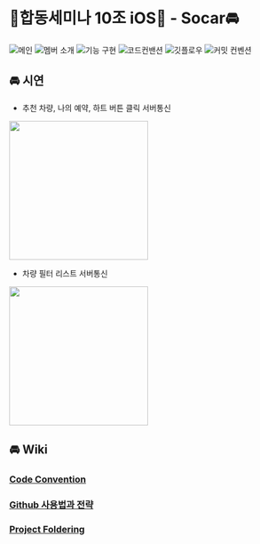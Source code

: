 # 🧃합동세미나 10조 iOS🧃 - Socar🚘 
![메인](https://user-images.githubusercontent.com/69136340/144607293-4b096b55-823f-4474-81fd-a09bcdbdd322.png)
![멤버 소개](https://user-images.githubusercontent.com/69136340/144607843-dd255b1d-d76f-4048-86a3-67186112d89a.png)
![기능 구현](https://user-images.githubusercontent.com/69136340/144607497-a97bff0f-40a4-48df-905b-276d2dcfc481.png)
![코드컨밴션](https://user-images.githubusercontent.com/69136340/144607306-3499f4b0-e0ac-4930-8f18-3831ba139090.png)
![깃플로우](https://user-images.githubusercontent.com/69136340/144607376-e02029bd-27d1-44bc-8e42-b20d82e132b4.png)
![커밋 컨벤션](https://user-images.githubusercontent.com/69136340/144607318-16b7a30d-4106-45eb-bda7-2acdec67ecf2.png)

## 🚘 시연

- 추천 차량, 나의 예약, 하트 버튼 클릭 서버통신

<img src="https://user-images.githubusercontent.com/69136340/144609907-1399bcc8-a2e3-4149-8ea9-7e0812cb99a2.gif" width="250">
  
- 차량 필터 리스트 서버통신

<img src="https://user-images.githubusercontent.com/69136340/144609993-cf786dae-0c1b-4de9-95c7-04af2ee3ac6f.gif" width="250">

## 🚘 Wiki

### [Code Convention](https://github.com/SOPT-29th-Joint-Seminar-10/Client-iOS/wiki/Code-Convention)

### [Github 사용법과 전략](https://github.com/SOPT-29th-Joint-Seminar-10/Client-iOS/wiki/Github-사용법과-전략)

### [Project Foldering](https://github.com/SOPT-29th-Joint-Seminar-10/Client-iOS/wiki/Project-Foldering)
